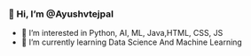 ### 👋 Hi, I’m @Ayushvtejpal
- 👀 I’m interested in Python, AI, ML, Java,HTML, CSS, JS
- 🌱 I’m currently learning Data Science And Machine Learning
